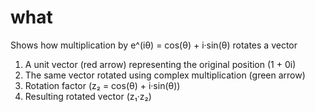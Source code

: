 # what 

Shows how multiplication by e^(iθ) = cos(θ) + i·sin(θ) rotates a vector

1. A unit vector (red arrow) representing the original position (1 + 0i)
2. The same vector rotated using complex multiplication (green arrow)
3. Rotation factor (z₂ = cos(θ) + i·sin(θ))
4. Resulting rotated vector (z₁·z₂) 

